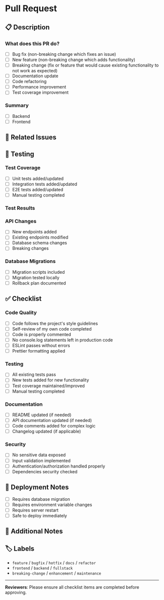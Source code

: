 # Pull Request

## 📋 Description
<!-- Provide a brief description of the changes in this PR -->

### What does this PR do?
- [ ] Bug fix (non-breaking change which fixes an issue)
- [ ] New feature (non-breaking change which adds functionality)
- [ ] Breaking change (fix or feature that would cause existing functionality to not work as expected)
- [ ] Documentation update
- [ ] Code refactoring
- [ ] Performance improvement
- [ ] Test coverage improvement

### Summary
- [ ] Backend
- [ ] Frontend
<!-- Describe your changes in detail -->

## 🔗 Related Issues
<!-- Link to the issue this PR addresses -->

## 🧪 Testing
<!-- Describe the tests you ran to verify your changes -->

### Test Coverage
- [ ] Unit tests added/updated
- [ ] Integration tests added/updated
- [ ] E2E tests added/updated
- [ ] Manual testing completed

### Test Results
<!-- Paste test results or screenshots if applicable -->

### API Changes
- [ ] New endpoints added
- [ ] Existing endpoints modified
- [ ] Database schema changes
- [ ] Breaking changes

### Database Migrations
- [ ] Migration scripts included
- [ ] Migration tested locally
- [ ] Rollback plan documented

## ✅ Checklist
<!-- Check all that apply -->

### Code Quality
- [ ] Code follows the project's style guidelines
- [ ] Self-review of my own code completed
- [ ] Code is properly commented
- [ ] No console.log statements left in production code
- [ ] ESLint passes without errors
- [ ] Prettier formatting applied

### Testing
- [ ] All existing tests pass
- [ ] New tests added for new functionality
- [ ] Test coverage maintained/improved
- [ ] Manual testing completed

### Documentation
- [ ] README updated (if needed)
- [ ] API documentation updated (if needed)
- [ ] Code comments added for complex logic
- [ ] Changelog updated (if applicable)

### Security
- [ ] No sensitive data exposed
- [ ] Input validation implemented
- [ ] Authentication/authorization handled properly
- [ ] Dependencies security checked

## 🔄 Deployment Notes
<!-- Any special instructions for deployment -->
- [ ] Requires database migration
- [ ] Requires environment variable changes
- [ ] Requires server restart
- [ ] Safe to deploy immediately

## 📝 Additional Notes
<!-- Any additional information that would be helpful for reviewers -->

## 🏷️ Labels
<!-- Suggest labels for this PR -->
- `feature` / `bugfix` / `hotfix` / `docs` / `refactor`
- `frontend` / `backend` / `fullstack`
- `breaking-change` / `enhancement` / `maintenance`

---
**Reviewers**: Please ensure all checklist items are completed before approving.